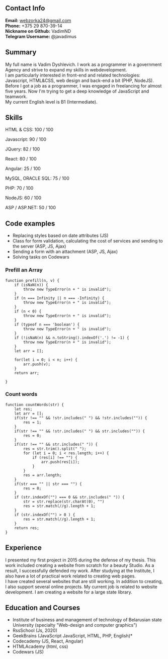 ## Contact Info
__Email:__ webzorka24@gmail.com  
__Phone:__ +375 29 870-39-14  
__Nickname on Github:__ VadimND  
__Telegram Username:__ @javadimus  

## Summary
My full name is Vadim Dyshlevich.
I work as a programmer in a government Agency and strive to expand my skills in webdevelopment.  
I am particularly interested in front-end and related technologies: Javascript, HTML&CSS, web design and back-end a bit (PHP, NodeJS). 
Before I got a job as a programmer, I was engaged in freelancing for almost five years. Now I'm trying to get a deep knowledge of JavaScript and teamwork.  
My current English level is B1 (Intermediate). 

## Skills
 
HTML & CSS: 100 / 100

Javascript: 90 / 100

JQuery: 82 / 100

React: 80 / 100

Angular: 25 / 100

MySQL, ORACLE SQL: 75 / 100            

PHP: 70 / 100

NodeJS: 60 / 100

ASP / ASP.NET: 50 / 100
                

## Code examples
* Replacing styles based on date attributes (JS)
* Class for form validation, calculating the cost of services and sending to the server (ASP, JS, Ajax)
* Sending a form with an attachment (ASP, JS, Ajax)
* Solving tasks on Codewars

### Prefill an Array
```
function prefill(n, v) {  
    if (isNaN(n)) {
        throw new TypeError(n + " is invalid");
    }
    if (n === Infinity || n === -Infinity) {
        throw new TypeError(n + " is invalid");
    }
    if (n < 0) {
        throw new TypeError(n + " is invalid");
    }
    if (typeof n === 'boolean') {
        throw new TypeError(n + " is invalid");
    }
    if (!isNaN(n) && n.toString().indexOf('.') != -1) {
        throw new TypeError(n + " is invalid");
    }
    let arr = [];
    
    for(let i = 0; i < n; i++) {
        arr.push(v);
    }                            
    return arr;                           
    
}
``` 
### Count words
```
function countWords(str) {  
    let res; 
    let arr = [];
    if(str !== "" && !str.includes(" ") && !str.includes("")) {    
        res = 1;
    }
    if(str !== "" && !str.includes(" ") && str.includes("")) {    
        res = 0;
    }
    if(str !== "" && str.includes(" ")) {
        res = str.trim().split(" ");
        for (let i = 0; i < res.length; i++) {
            if (res[i] !== "") {
                arr.push(res[i]);
            }
        }
        res = arr.length;
    }      
    if(str === "" || str === "") {
        res = 0;
    } 
    if (str.indexOf("") === 0 && str.includes(" ")) {
        str = str.replace(str.charAt(0), "")
        res = str.match(//g).length + 1;
    }   
    if (str.indexOf("") > 0 ) {
        res = str.match(//g).length + 1;
    }                           
    return res;  
}
``` 
## Experience 
I presented my first project in 2015 during the defense of my thesis. This work included creating a website from scratch for a beauty Studio. As a result, I successfully defended my work. After studying at the Institute, I also have a lot of practical work related to creating web pages.  
I have created several websites that are still working. In addition to creating, I also support several online projects. My current job is related to website development. I am creating a website for a large state library.

## Education and Courses 
* Institute of business and management of technology of Belarusian state University (specialty "Web-design and computer graphics")
* RssSchool (Js, 2020)
* GeekBrains (JavaScript JavaScript, HTML, PHP, English)* 
* Codecademy (JS, React, Angular)
* HTMLAcademy (html, css)
* Codewars (JS)